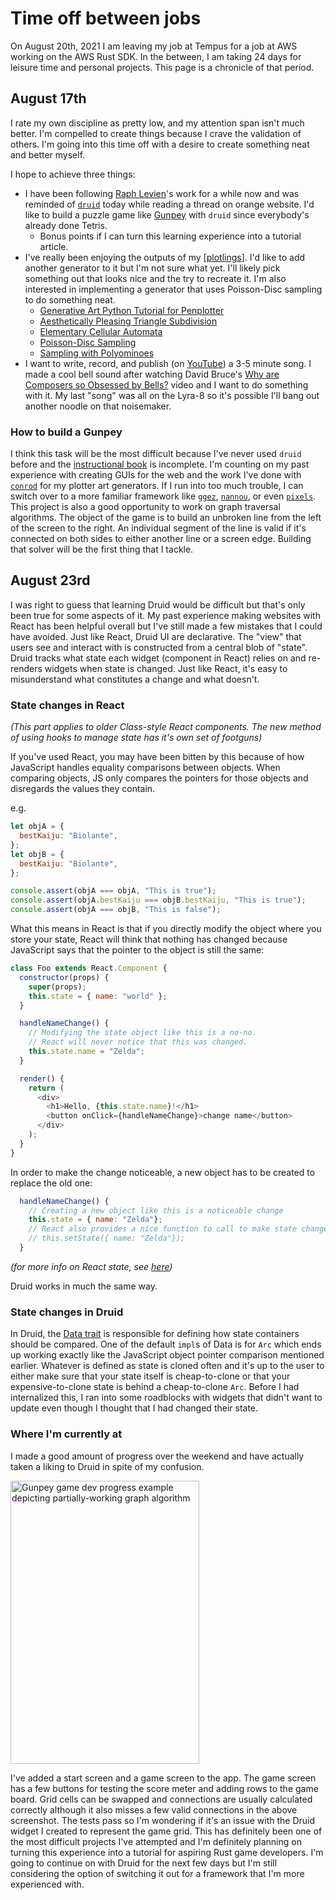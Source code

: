 # Time off between jobs

On August 20th, 2021 I am leaving my job at Tempus for a job at AWS working on the AWS Rust SDK. In the between, I am taking 24 days for leisure time and personal projects. This page is a chronicle of that period.

## August 17th

I rate my own discipline as pretty low, and my attention span isn't much better. I'm compelled to create things because I crave the validation of others. I'm going into this time off with a desire to create something neat and better myself.

I hope to achieve three things:

- I have been following [Raph Levien]'s work for a while now and was reminded of [`druid`][druid] today while reading a thread on orange website. I'd like to build a puzzle game like [Gunpey] with `druid` since everybody's already done Tetris.
  - Bonus points if I can turn this learning experience into a tutorial article.
- I've really been enjoying the outputs of my [[plotlings]]. I'd like to add another generator to it but I'm not sure what yet. I'll likely pick something out that looks nice and the try to recreate it. I'm also interested in implementing a generator that uses Poisson-Disc sampling to do something neat.
  - [Generative Art Python Tutorial for Penplotter]
  - [Aesthetically Pleasing Triangle Subdivision]
  - [Elementary Cellular Automata]
  - [Poisson-Disc Sampling]
  - [Sampling with Polyominoes]
- I want to write, record, and publish (on [YouTube]) a 3-5 minute song. I made a cool bell sound after watching David Bruce's [Why are Composers so Obsessed by Bells?] video and I want to do something with it. My last "song" was all on the Lyra-8 so it's possible I'll bang out another noodle on that noisemaker.
 
### How to build a Gunpey

I think this task will be the most difficult because I've never used `druid` before and the [instructional book] is incomplete. I'm counting on my past experience with creating GUIs for the web and the work I've done with [`conrod`][conrod] for my plotter art generators. If I run into too much trouble, I can switch over to a more familiar framework like [`ggez`][ggez], [`nannou`][nannou], or even [`pixels`][pixels]. This project is also a good opportunity to work on graph traversal algorithms. The object of the game is to build an unbroken line from the left of the screen to the right. An individual segment of the line is valid if it's connected on both sides to either another line or a screen edge. Building that solver will be the first thing that I tackle.

## August 23rd

I was right to guess that learning Druid would be difficult but that's only been true for some aspects of it. My past experience making websites with React has been helpful overall but I've still made a few mistakes that I could have avoided.
Just like React, Druid UI are declarative. The "view" that users see and interact with is constructed from a central blob of "state". Druid tracks what state each widget (component in React) relies on and re-renders widgets when state is changed.
Just like React, it's easy to misunderstand what constitutes a change and what doesn't.

### State changes in React

*(This part applies to older Class-style React components. The new method of using hooks to manage state has it's own set of footguns)*

If you've used React, you may have been bitten by this because of how JavaScript handles equality comparisons between objects.
When comparing objects, JS only compares the pointers for those objects and disregards the values they contain.

e.g.

```javascript
let objA = {
  bestKaiju: "Biolante",
};
let objB = {
  bestKaiju: "Biolante",
};

console.assert(objA === objA, "This is true");
console.assert(objA.bestKaiju === objB.bestKaiju, "This is true");
console.assert(objA === objB, "This is false");
```

What this means in React is that if you directly modify the object where you store your state, React will think that nothing has changed because JavaScript says that the pointer to the object is still the same:

```javascript
class Foo extends React.Component {
  constructor(props) {
    super(props);
    this.state = { name: "world" };
  }

  handleNameChange() {
    // Modifying the state object like this is a no-no.
    // React will never notice that this was changed.
    this.state.name = "Zelda";
  }

  render() {
    return (
      <div>
        <h1>Hello, {this.state.name}!</h1>
        <button onClick={handleNameChange}>change name</button>
      </div>
    );
  }
}
```

In order to make the change noticeable, a new object has to be created to replace the old one:

```javascript
  handleNameChange() {
    // Creating a new object like this is a noticeable change
    this.state = { name: "Zelda"};
    // React also provides a nice function to call to make state changes
    // this.setState({ name: "Zelda"});
  }
```

*(for more info on React state, see [here][React State FAQ])*

Druid works in much the same way.

### State changes in Druid

In Druid, the [Data trait] is responsible for defining how state containers should be compared. One of the default `impl`s of Data is for `Arc` which ends up working exactly like the JavaScript object pointer comparison mentioned earlier.
Whatever is defined as state is cloned often and it's up to the user to either make sure that your state itself is cheap-to-clone or that your expensive-to-clone state is behind a cheap-to-clone `Arc`.
Before I had internalized this, I ran into some roadblocks with widgets that didn't want to update even though I thought that I had changed their state.

### Where I'm currently at

I made a good amount of progress over the weekend and have actually taken a liking to Druid in spite of my confusion.

<Image src="/images/thoughts/24-days-between-jobs/gunpey-in-progress-1.png" alt="Gunpey game dev progress example depicting partially-working graph algorithm" width="302" height="453" subtitle="The graph algorithm is having some trouble" />
<VerticalSpacer/>

I've added a start screen and a game screen to the app. The game screen has a few buttons for testing the score meter and adding rows to the game board.
Grid cells can be swapped and connections are usually calculated correctly although it also misses a few valid connections in the above screenshot.
The tests pass so I'm wondering if it's an issue with the Druid widget I created to represent the game grid. This has definitely been one of the most difficult projects I've attempted and I'm definitely planning on turning this experience into a tutorial for aspiring Rust game developers. I'm going to continue on with Druid for the next few days but I'm still considering the option of switching it out for a framework that I'm more experienced with.

[Raph Levien]: https://www.levien.com/
[druid]: https://github.com/linebender/druid
[Gunpey]: https://en.wikipedia.org/wiki/Gunpey
[Generative Art Python Tutorial for Penplotter]: https://www.generativehut.com/post/generative-art-python-tutorial-for-penplotter
[Aesthetically Pleasing Triangle Subdivision]: https://tylerxhobbs.com/essays/2017/aesthetically-pleasing-triangle-subdivision
[Elementary Cellular Automata]: https://en.wikipedia.org/wiki/Elementary_cellular_automaton
[Poisson-Disc Sampling]: https://www.jasondavies.com/poisson-disc/
[Sampling with Polyominoes]: http://www.iro.umontreal.ca/~ostrom/publications/pdf/SIGGRAPH07_SamplingWithPolyominoes.pdf
[YouTube]: https://www.youtube.com/channel/UCyNZpS6zSdLjJtyTBYSt32A
[Why are Composers so Obsessed by Bells?]: https://www.youtube.com/watch?v=Ii3BwiU7leg
[instructional book]: https://linebender.org/druid/
[conrod]: https://github.com/PistonDevelopers/conrod
[ggez]: https://github.com/ggez/ggez
[nannou]: https://github.com/nannou-org/nannou
[pixels]: https://github.com/parasyte/pixels
[React State FAQ]: https://reactjs.org/docs/faq-state.html
[Data trait]: https://docs.rs/druid/0.7.0/druid/trait.Data.html

[//begin]: # "Autogenerated link references for markdown compatibility"
[plotlings]: ../programming/plotlings "Plotter Art Generation Suite"
[//end]: # "Autogenerated link references"
